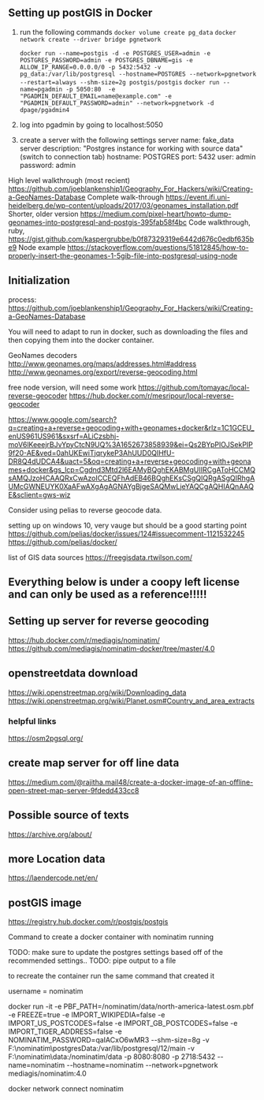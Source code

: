 ## Setting up postGIS in Docker

1. run the following commands
	`docker volume create pg_data`
	`docker network create --driver bridge pgnetwork`

	`docker run --name=postgis -d -e POSTGRES_USER=admin -e POSTGRES_PASSWORD=admin -e POSTGRES_DBNAME=gis -e ALLOW_IP_RANGE=0.0.0.0/0 -p 5432:5432 -v pg_data:/var/lib/postgresql --hostname=POSTGRES --network=pgnetwork --restart=always --shm-size=2g postgis/postgis`
	`docker run --name=pgadmin -p 5050:80  -e "PGADMIN_DEFAULT_EMAIL=name@example.com" -e "PGADMIN_DEFAULT_PASSWORD=admin" --network=pgnetwork -d dpage/pgadmin4`
2. log into pgadmin by going to localhost:5050
3. create a server with the following settings
	server name:		fake_data
	server description:	"Postgres instance for working with source data"
	(switch to connection tab)
	hostname:	POSTGRES
	port:		5432
	user:		admin
	password:	admin



High level walkthrough (most recient) https://github.com/joeblankenship1/Geography_For_Hackers/wiki/Creating-a-GeoNames-Database
Complete walk-through https://event.ifi.uni-heidelberg.de/wp-content/uploads/2017/03/geonames_installation.pdf
Shorter, older version https://medium.com/pixel-heart/howto-dump-geonames-into-postgresql-and-postgis-395fab58f4bc
Code walkthrough, ruby, https://gist.github.com/kaspergrubbe/b0f87329319e6442d676c0edbf635be9
Node example https://stackoverflow.com/questions/51812845/how-to-properly-insert-the-geonames-1-5gib-file-into-postgresql-using-node



## Initialization

process: https://github.com/joeblankenship1/Geography_For_Hackers/wiki/Creating-a-GeoNames-Database

You will need to adapt to run in docker, such as downloading the files and then copying them into the docker container.

GeoNames decoders
http://www.geonames.org/maps/addresses.html#address
http://www.geonames.org/export/reverse-geocoding.html

free node version, will need some work
https://github.com/tomayac/local-reverse-geocoder
https://hub.docker.com/r/mesripour/local-reverse-geocoder


https://www.google.com/search?q=creating+a+reverse+geocoding+with+geonames+docker&rlz=1C1GCEU_enUS961US961&sxsrf=ALiCzsbhj-moV6lKeeejrBJvYpyCtcN9UQ%3A1652673858939&ei=Qs2BYpPlOJSekPIP9f20-AE&ved=0ahUKEwiTjqrykeP3AhUUD0QIHfU-DR8Q4dUDCA4&uact=5&oq=creating+a+reverse+geocoding+with+geonames+docker&gs_lcp=Cgdnd3Mtd2l6EAMyBQghEKABMgUIIRCgAToHCCMQsAMQJzoHCAAQRxCwAzoICCEQFhAdEB46BQghEKsCSgQIQRgASgQIRhgAUMcGWNEUYK0XaAFwAXgAgAGNAYgBjgeSAQMwLjeYAQCgAQHIAQnAAQE&sclient=gws-wiz






Consider using pelias to reverse geocode data.

setting up on windows 10, very vauge but should be a good starting point
https://github.com/pelias/docker/issues/124#issuecomment-1121532245
https://github.com/pelias/docker/



list of GIS data sources
https://freegisdata.rtwilson.com/



Everything below is under a coopy left license and can only be used as a reference!!!!!
--------------------------------------------------------------------------------------------------------

## Setting up server for reverse geocoding
https://hub.docker.com/r/mediagis/nominatim/
https://github.com/mediagis/nominatim-docker/tree/master/4.0

## openstreetdata download
https://wiki.openstreetmap.org/wiki/Downloading_data
https://wiki.openstreetmap.org/wiki/Planet.osm#Country_and_area_extracts



### helpful links
https://osm2pgsql.org/

## create map server for off line data
https://medium.com/@rajitha.mail48/create-a-docker-image-of-an-offline-open-street-map-server-9fdedd433cc8




## Possible source of texts
https://archive.org/about/


## more Location data
https://laendercode.net/en/

## postGIS image
https://registry.hub.docker.com/r/postgis/postgis



Command to create a docker container with nominatim running

TODO: make sure to update the postgres settings based off of the recommended settings..
TODO: pipe output to a file

to recreate the container run the same command that created it

username = nominatim

docker run -it -e PBF_PATH=/nominatim/data/north-america-latest.osm.pbf -e FREEZE=true -e IMPORT_WIKIPEDIA=false -e IMPORT_US_POSTCODES=false -e IMPORT_GB_POSTCODES=false -e IMPORT_TIGER_ADDRESS=false -e NOMINATIM_PASSWORD=qaIACxO6wMR3 --shm-size=8g -v F:\nominatim\postgresData:/var/lib/postgresql/12/main -v F:\nominatim\data:/nominatim/data -p 8080:8080 -p 2718:5432 --name=nominatim --hostname=nominatim --network=pgnetwork mediagis/nominatim:4.0

docker network connect nominatim 